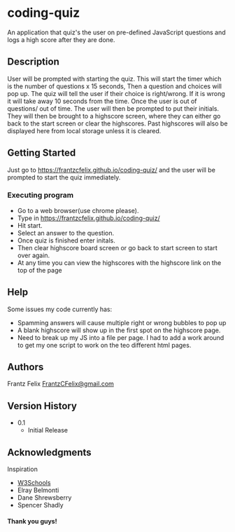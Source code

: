 # coding-quiz

An application that quiz's the user on pre-defined JavaScript questions and logs a high score after they are done.

## Description

User will be prompted with starting the quiz. This will start the timer which is the number of questions x 15 seconds, Then a question and choices will pop up. The quiz will tell the user if their choice is right/wrong. If it is wrong it will take away 10 seconds from the time. Once the user is out of questions/ out of time. The user will then be prompted to put their initials. They will then be brought to a highscore screen, where they can either go back to the start screen or clear the highscores. Past highscores will also be displayed here from local storage unless it is cleared.

## Getting Started

Just go to https://frantzcfelix.github.io/coding-quiz/ and the user will be prompted to start the quiz immediately.


### Executing program

* Go to a web browser(use chrome please).
* Type in https://frantzcfelix.github.io/coding-quiz/
* Hit start.
* Select an answer to the question.
* Once quiz is finished enter initals.
* Then clear highscore board screen or go back to start screen to start over again.
* At any time you can view the highscores with the highscore link on the top of the page 



## Help
Some issues my code currently has:
* Spamming answers will cause multiple right or wrong bubbles to pop up
* A blank highscore will show up in the first spot on the highscore page.
* Need to break up my JS into a file per page. I had to add a work around to get my one script to work on the teo different html pages.

## Authors

Frantz Felix
FrantzCFelix@gmail.com

## Version History

* 0.1
    * Initial Release

## Acknowledgments

Inspiration
* [W3Schools](https://www.w3schools.com/)
* Elray Belmonti
* Dane Shrewsberry
* Spencer Shadly
#### Thank you guys!